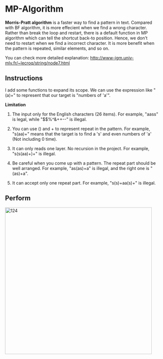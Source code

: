 # MP-Algorithm

**Morris-Pratt algorithm** is a faster way to find a pattern in text. Compared with BF algorithm, it is more effecient when we find a wrong character. Rather than break the loop and restart, there is a default function in MP algorithm which can tell the shortcut back-to position. Hence, we don't need to restart when we find a incorrect character. It is more benefit when the pattern is repeated, similar elements, and so on.

You can check more detailed explanation: http://www-igm.univ-mlv.fr/~lecroq/string/node7.html 

## Instructions
I add some functions to expand its scope. We can use the expression like "(a)+" to represent that our target is "numbers of 'a'".

**Limitation**

1. The input only for the English characters (26 items). For example, "aass" is legal, while "$$%^&++--" is illegal.

2. You can use () and + to represent repeat in the pattern. For example, "s(aa)+" means that the target is to find a 's' and even numbers of 'a' (Not including 0 time).

3. It can only reads one layer. No recursion in the project. For example, "s(s(aa)+)+" is illegal.

4. Be careful when you come up with a pattern. The repeat part should be well arranged. For example, "as(as)+a" is illegal, and the right one is "(as)+a".

5. It can accept only one repeat part. For example, "s(s)+aa(s)+" is illegal.

## Perform

<img width="482" alt="124" src="https://user-images.githubusercontent.com/41135423/44641850-c4e49400-a9fb-11e8-80be-0ce39859e94b.png">
